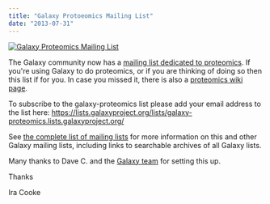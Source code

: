 ```yaml
---
title: "Galaxy Protoeomics Mailing List"
date: "2013-07-31"
---
```

<div class='right'><a href='https://lists.galaxyproject.org/lists/galaxy-proteomics.lists.galaxyproject.org/'><img src="/src/images/logos/MailmanLogoSmall.png" alt="Galaxy Proteomics Mailing List"  /></a></div>

The Galaxy community now has a [mailing list dedicated to proteomics](https://lists.galaxyproject.org/lists/galaxy-proteomics.lists.galaxyproject.org/).  If you're using Galaxy to do proteomics, or if you are thinking of doing so then this list if for you.  In case you missed it, there is also a [proteomics wiki page](/src/proteomics/index.md). 

To subscribe to the galaxy-proteomics list please add your email address to the list here:
 https://lists.galaxyproject.org/lists/galaxy-proteomics.lists.galaxyproject.org/

See [the complete list of mailing lists](/src/mailing-lists/index.md) for more information on this and other Galaxy mailing lists, including links to searchable archives of all Galaxy lists.

Many thanks to Dave C. and the [Galaxy team](/src/galaxy-team/index.md) for setting this up.

Thanks

Ira Cooke
